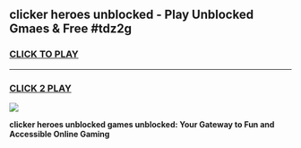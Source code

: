 
## clicker heroes unblocked - Play Unblocked Gmaes & Free #tdz2g
<h3>
<a href="https://news.freeplayer.one?title=clicker_heroes_unblocked&ref=03M">CLICK TO PLAY</a></h3>
<hr>

<h3>
<a href="https://news.freeplayer.one?title=clicker_heroes_unblocked&ref=03M">CLICK 2 PLAY</a>
  
</h3>

<a href="https://news.freeplayer.one?title=clicker_heroes_unblocked&ref=03M"><img src="https://clearcache.store/games.png"></a>


**clicker heroes unblocked games unblocked: Your Gateway to Fun and Accessible Online Gaming**
